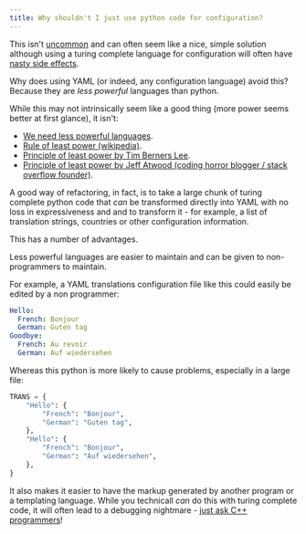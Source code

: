 ```yaml
---
title: Why shouldn't I just use python code for configuration?
---
```


This isn't [uncommon](https://docs.djangoproject.com/en/1.10/ref/settings) and can often seem like a nice, simple solution although using a turing complete language for configuration will often have [nasty side effects](http://nedbatchelder.com/blog/201112/duplicitous_django_settings.html).

Why does using YAML (or indeed, any configuration language) avoid this? Because they are *less powerful* languages than python.

While this may not intrinsically seem like a good thing (more power seems better at first glance), it isn't:

 * [We need less powerful languages](http://lukeplant.me.uk/blog/posts/less-powerful-languages/).
 * [Rule of least power (wikipedia)](https://en.wikipedia.org/wiki/Rule_of_least_power).
 * [Principle of least power by Tim Berners Lee](https://www.w3.org/DesignIssues/Principles.html#PLP).
 * [Principle of least power by Jeff Atwood (coding horror blogger / stack overflow founder)](https://blog.codinghorror.com/the-principle-of-least-power/).

A good way of refactoring, in fact, is to take a large chunk of turing complete python code that *can* be transformed directly into YAML with no loss in expressiveness and and to transform it - for example, a list of translation strings, countries or other configuration information.

This has a number of advantages.

Less powerful languages are easier to maintain and can be given to non-programmers to maintain.

For example, a YAML translations configuration file like this could easily be edited by a non programmer:

```yaml
Hello:
  French: Bonjour
  German: Guten tag
Goodbye:
  French: Au revoir
  German: Auf wiedersehen
```

Whereas this python is more likely to cause problems, especially in a large file:

```python
TRANS = {
    "Hello": {
        "French": "Bonjour",
        "German": "Guten tag",
    },
    "Hello": {
        "French": "Bonjour",
        "German": "Auf wiedersehen",
    },
}
```

It also makes it easier to have the markup generated by another program or a templating language. While you 
technicall *can* do this with turing complete code, it will often lead to a debugging nightmare - [just ask C++ programmers](https://stackoverflow.com/questions/622659/what-are-the-good-and-bad-points-of-c-templates>)!
